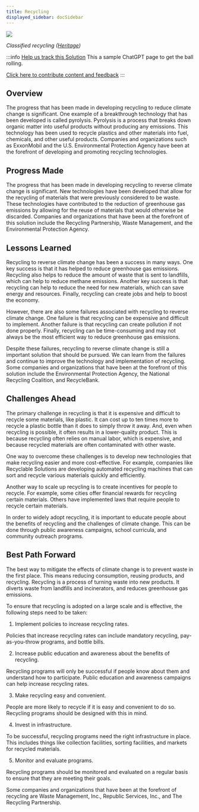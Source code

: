 ```yaml
---
title: Recycling
displayed_sidebar: docSidebar
---
```

![](/../static/img/recycling.png)

*Classified recycling ([Heritage](https://www.heritage-enviro.com/news/general-recycling-the-basics/))*

:::info [Help us track this Solution](contribute)
This a sample ChatGPT page to get the ball rolling.

[Click here to contribute content and feedback](contribute)
:::

## Overview

The progress that has been made in developing recycling to reduce climate change is significant. One example of a breakthrough technology that has been developed is called pyrolysis. Pyrolysis is a process that breaks down organic matter into useful products without producing any emissions. This technology has been used to recycle plastics and other materials into fuel, chemicals, and other useful products. Companies and organizations such as ExxonMobil and the U.S. Environmental Protection Agency have been at the forefront of developing and promoting recycling technologies.

## Progress Made

The progress that has been made in developing recycling to reverse climate change is significant. New technologies have been developed that allow for the recycling of materials that were previously considered to be waste. These technologies have contributed to the reduction of greenhouse gas emissions by allowing for the reuse of materials that would otherwise be discarded. Companies and organizations that have been at the forefront of this solution include the Recycling Partnership, Waste Management, and the Environmental Protection Agency.

## Lessons Learned

Recycling to reverse climate change has been a success in many ways. One key success is that it has helped to reduce greenhouse gas emissions. Recycling also helps to reduce the amount of waste that is sent to landfills, which can help to reduce methane emissions. Another key success is that recycling can help to reduce the need for new materials, which can save energy and resources. Finally, recycling can create jobs and help to boost the economy.

However, there are also some failures associated with recycling to reverse climate change. One failure is that recycling can be expensive and difficult to implement. Another failure is that recycling can create pollution if not done properly. Finally, recycling can be time-consuming and may not always be the most efficient way to reduce greenhouse gas emissions.

Despite these failures, recycling to reverse climate change is still a important solution that should be pursued. We can learn from the failures and continue to improve the technology and implementation of recycling. Some companies and organizations that have been at the forefront of this solution include the Environmental Protection Agency, the National Recycling Coalition, and RecycleBank.

## Challenges Ahead

The primary challenge in recycling is that it is expensive and difficult to recycle some materials, like plastic. It can cost up to ten times more to recycle a plastic bottle than it does to simply throw it away. And, even when recycling is possible, it often results in a lower-quality product. This is because recycling often relies on manual labor, which is expensive, and because recycled materials are often contaminated with other waste.

One way to overcome these challenges is to develop new technologies that make recycling easier and more cost-effective. For example, companies like Recyclable Solutions are developing automated recycling machines that can sort and recycle various materials quickly and efficiently.

Another way to scale up recycling is to create incentives for people to recycle. For example, some cities offer financial rewards for recycling certain materials. Others have implemented laws that require people to recycle certain materials.

In order to widely adopt recycling, it is important to educate people about the benefits of recycling and the challenges of climate change. This can be done through public awareness campaigns, school curricula, and community outreach programs.

## Best Path Forward

The best way to mitigate the effects of climate change is to prevent waste in the first place. This means reducing consumption, reusing products, and recycling. Recycling is a process of turning waste into new products. It diverts waste from landfills and incinerators, and reduces greenhouse gas emissions.

To ensure that recycling is adopted on a large scale and is effective, the following steps need to be taken:

1. Implement policies to increase recycling rates.

Policies that increase recycling rates can include mandatory recycling, pay-as-you-throw programs, and bottle bills.

2. Increase public education and awareness about the benefits of recycling.

Recycling programs will only be successful if people know about them and understand how to participate. Public education and awareness campaigns can help increase recycling rates.

3. Make recycling easy and convenient.

People are more likely to recycle if it is easy and convenient to do so. Recycling programs should be designed with this in mind.

4. Invest in infrastructure.

To be successful, recycling programs need the right infrastructure in place. This includes things like collection facilities, sorting facilities, and markets for recycled materials.

5. Monitor and evaluate programs.

Recycling programs should be monitored and evaluated on a regular basis to ensure that they are meeting their goals.

Some companies and organizations that have been at the forefront of recycling are Waste Management, Inc., Republic Services, Inc., and The Recycling Partnership.